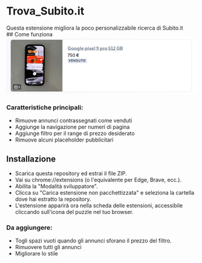 # Trova_Subito.it
Questa estensione migliora la poco personalizzabile ricerca di Subito.it <br/>## Come funziona
![alt text](https://github.com/Gabbo144/Subito.it_nascondi_venduti/blob/main/dim.png "Logo Title Text 1") 
<br/>
### Caratteristiche principali:
- Rimuove annunci contrassegnati come venduti
- Aggiunge la navigazione per numeri di pagina
- Aggiunge filtro per il range di prezzo desiderato
- Rimuove alcuni placeholder pubblicitari

## Installazione
- Scarica questa repository ed estrai il file ZIP.
- Vai su chrome://extensions (o l'equivalente per Edge, Brave, ecc.).
- Abilita la "Modalità sviluppatore".
- Clicca su "Carica estensione non pacchettizzata" e seleziona la cartella dove hai estratto la repository.
- L'estensione apparirà ora nella scheda delle estensioni, accessibile cliccando sull'icona del puzzle nel tuo browser.

### Da aggiungere:
- Togli spazi vuoti quando gli annunci sforano il prezzo del filtro.
- Rimuovere tutti gli annunci
- Migliorare lo stile